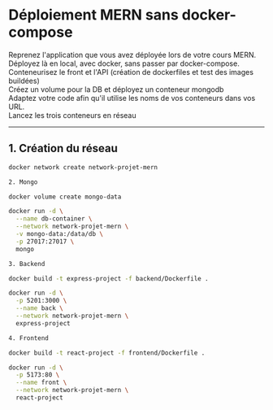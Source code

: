 # Déploiement MERN sans docker-compose

Reprenez l'application que vous avez déployée lors de votre cours MERN.  
Déployez là en local, avec docker, sans passer par docker-compose.  
Conteneurisez le front et l'API (création de dockerfiles et test des images buildées)  
Créez un volume pour la DB et déployez un conteneur mongodb  
Adaptez votre code afin qu'il utilise les noms de vos conteneurs dans vos URL.  
Lancez les trois conteneurs en réseau  

---

## 1. Création du réseau

```bash
docker network create network-projet-mern

2. Mongo

docker volume create mongo-data

docker run -d \
  --name db-container \
  --network network-projet-mern \
  -v mongo-data:/data/db \
  -p 27017:27017 \
  mongo

3. Backend

docker build -t express-project -f backend/Dockerfile .

docker run -d \
  -p 5201:3000 \
  --name back \
  --network network-projet-mern \
  express-project

4. Frontend

docker build -t react-project -f frontend/Dockerfile .

docker run -d \
  -p 5173:80 \
  --name front \
  --network network-projet-mern \
  react-project
